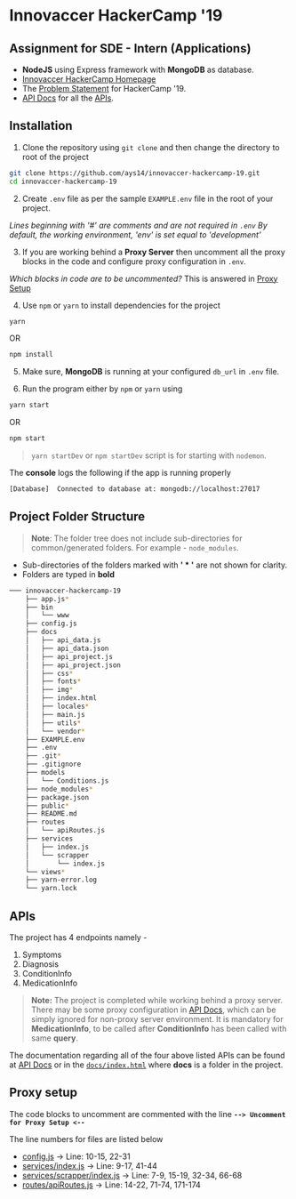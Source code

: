 
# Innovaccer HackerCamp '19

## Assignment for SDE - Intern (Applications)

- **NodeJS** using Express framework with **MongoDB** as database.
- [Innovaccer HackerCamp Homepage](https://www.innovaccer.com/hackercamp)
- The [Problem Statement](https://www.innovaccer.com/media/hackercamp/SDE-Intern-(Applications).pdf) for HackerCamp '19.
- [API Docs]( https://innovaccer-hc-19.000webhostapp.com/) for all the [APIs](#apis).

## Installation

1. Clone the repository using `git clone` and then change the directory to root of the project
```bash
git clone https://github.com/ays14/innovaccer-hackercamp-19.git
cd innovaccer-hackercamp-19
```


2. Create `.env` file as per the sample `EXAMPLE.env` file in the root of your project.

*Lines beginning with '#' are comments and are not required in `.env`
 By default, the working environment, 'env' is set equal to 'development'*


 3. If you are working behind a **Proxy Server** then uncomment all the proxy blocks in the code and configure proxy configuration in `.env`.

*Which blocks in code are to be uncommented?*
This is answered in [Proxy Setup](#proxy-setup)

 4. Use `npm` or `yarn` to install dependencies for the project
```bash
yarn
```
OR
```bash
npm install
```


 5. Make sure, **MongoDB** is running at your configured `db_url` in `.env` file.


 6. Run the program either by `npm` or `yarn` using
```bash
yarn start
```
OR
```bash
npm start
```
> `yarn startDev` or `npm startDev` script is for starting with `nodemon`.


The **console** logs the following if the app is running properly
```bash
[Database] 	Connected to database at: mongodb://localhost:27017
```

## Project Folder Structure

> **Note**: The folder tree does not include sub-directories for common/generated folders. For example - `node_modules`.

 - Sub-directories of the folders marked with **' * '** are not shown for clarity.
 - Folders are typed in **bold**

```bash
─── innovaccer-hackercamp-19
    ├── app.js*
    ├── bin
    │   └── www
    ├── config.js
    ├── docs
    │   ├── api_data.js
    │   ├── api_data.json
    │   ├── api_project.js
    │   ├── api_project.json
    │   ├── css*
    │   ├── fonts*
    │   ├── img*
    │   ├── index.html
    │   ├── locales*
    │   ├── main.js
    │   ├── utils*
    │   └── vendor*
    ├── EXAMPLE.env
    ├── .env
    ├── .git*
    ├── .gitignore
    ├── models
    │   └── Conditions.js
    ├── node_modules*
    ├── package.json
    ├── public*
    ├── README.md
    ├── routes
    │   └── apiRoutes.js
    ├── services
    │   ├── index.js
    │   └── scrapper
    │       └── index.js
    └── views*
    ├── yarn-error.log
    └── yarn.lock
```

## APIs

The project has 4 endpoints namely -
 1. Symptoms
 2. Diagnosis
 3. ConditionInfo
 4. MedicationInfo

> **Note:** The project is completed while working behind a proxy server. There may be some proxy configuration in [API Docs]( https://innovaccer-hc-19.000webhostapp.com/), which can be simply ignored for non-proxy server environment.
> It is mandatory for **MedicationInfo**, to be called after **ConditionInfo** has been called with same **query**.

The documentation regarding all of the four above listed APIs can be found at [API Docs]( https://innovaccer-hc-19.000webhostapp.com/) or in the [`docs/index.html`](https://github.com/ays14/innovaccer-hackercamp-19/blob/master/docs/index.html) where **docs** is a folder in the project.

## Proxy setup

The code blocks to uncomment are commented with the line
**`--> Uncomment for Proxy Setup <--`**


The line numbers for files are listed below
- [config.js](https://github.com/ays14/innovaccer-hackercamp-19/blob/master/config.js) -> Line: 10-15, 22-31
- [services/index.js](https://github.com/ays14/innovaccer-hackercamp-19/blob/master/services/index.js) -> Line: 9-17, 41-44
- [services/scrapper/index.js](https://github.com/ays14/innovaccer-hackercamp-19/blob/master/services/scrapper/index.js) -> Line: 7-9, 15-19, 32-34, 66-68
- [routes/apiRoutes.js](https://github.com/ays14/innovaccer-hackercamp-19/blob/master/routes/apiRoutes.js) -> Line: 14-22, 71-74, 171-174

